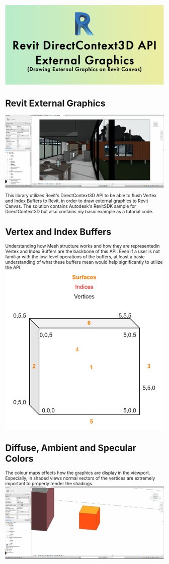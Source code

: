 ![alt text](https://github.com/varolomer/DirectContext3DAPI/blob/master/DirectContext3DAPI/Assets/Github/Banner.png)

# Revit External Graphics
![alt text](https://github.com/varolomer/DirectContext3DAPI/blob/master/DirectContext3DAPI/Assets/Github/CubeGraph.gif)

This library utilizes Revit's DirectContext3D API to be able to flush Vertex and Index Buffers to Revit, in order to draw external graphics to Revit Canvas. The solution contains Autodesk's RevitSDK sample for DirectContext3D but also contains my basic example as a tutorial code. 

# Vertex and Index Buffers
Understanding how Mesh structure works and how they are representedin Vertex and Index Buffers are the backbone of this API. Even if a user is not familiar with the low-level operations of the buffers, at least a basic understanding of what these buffers mean would help significantly to utilize the API.
![alt text](https://github.com/varolomer/DirectContext3DAPI/blob/master/DirectContext3DAPI/Assets/SS/MeshCube.png)

# Diffuse, Ambient and Specular Colors
The colour maps effects how the graphics are display in the viewport. Especially, in shaded views normal vectors of the vertices are extremely important to properly render the shadings.
![alt text](https://github.com/varolomer/DirectContext3DAPI/blob/master/DirectContext3DAPI/Assets/Github/FaceMaps.gif)
